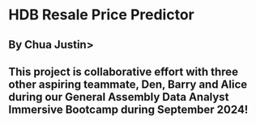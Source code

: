 <h1>HDB Resale Price Predictor </h1>
<h2>By Chua Justin></h2>
<h2> This project is collaborative effort with three other aspiring teammate, Den, Barry and Alice during our General Assembly Data Analyst Immersive Bootcamp during September 2024!</h2>
